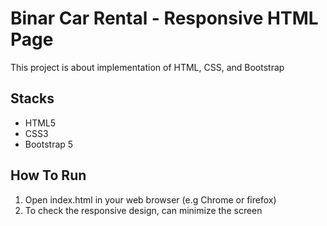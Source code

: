 # Binar Car Rental - Responsive HTML Page

This project is about implementation of HTML, CSS, and Bootstrap

## Stacks

- HTML5
- CSS3
- Bootstrap 5

## How To Run 

1. Open index.html in your web browser (e.g Chrome or firefox)
2. To check the responsive design, can minimize the screen 